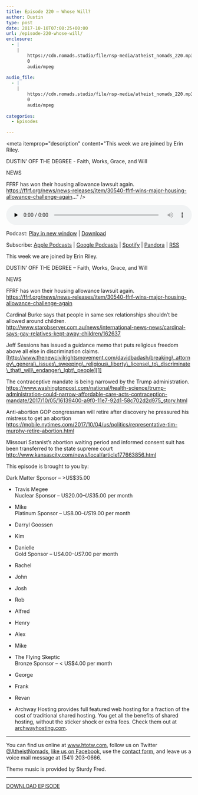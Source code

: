 ```yaml
---
title: Episode 220 – Whose Will?
author: Dustin
type: post
date: 2017-10-10T07:00:25+00:00
url: /episode-220-whose-will/
enclosure:
  - |
    |
        https://cdn.nomads.studio/file/nsp-media/atheist_nomads_220.mp3
        0
        audio/mpeg
        
audio_file:
  - |
    |
        https://cdn.nomads.studio/file/nsp-media/atheist_nomads_220.mp3
        0
        audio/mpeg
        
categories:
  - Episodes

---
```

<div itemscope itemtype="http://schema.org/AudioObject">
  <meta itemprop="name" content="Episode 220 &#8211; Whose Will?" />
  
  <meta itemprop="uploadDate" content="2017-10-10T01:00:25-06:00" />
  
  <meta itemprop="encodingFormat" content="audio/mpeg" />
  
  <meta itemprop="description" content="This week we are joined by Erin Riley.

DUSTIN’ OFF THE DEGREE - Faith, Works, Grace, and Will

NEWS

FFRF has won their housing allowance lawsuit again.
https://ffrf.org/news/news-releases/item/30540-ffrf-wins-major-housing-allowance-challenge-again..." />
  
  <meta itemprop="contentUrl" content="https://dts.podtrac.com/redirect.mp3/cdn.nomads.studio/file/nsp-media/atheist_nomads_220.mp3" />
  </p> 
  
  <div class="powerpress_player" id="powerpress_player_8483">
    <audio class="wp-audio-shortcode" id="audio-1639-227" preload="none" style="width: 100%;" controls="controls"><source type="audio/mpeg" src="https://dts.podtrac.com/redirect.mp3/cdn.nomads.studio/file/nsp-media/atheist_nomads_220.mp3?_=227" /><a href="https://dts.podtrac.com/redirect.mp3/cdn.nomads.studio/file/nsp-media/atheist_nomads_220.mp3">https://dts.podtrac.com/redirect.mp3/cdn.nomads.studio/file/nsp-media/atheist_nomads_220.mp3</a></audio>
  </div>
</div>

<p class="powerpress_links powerpress_links_mp3">
  Podcast: <a href="https://dts.podtrac.com/redirect.mp3/cdn.nomads.studio/file/nsp-media/atheist_nomads_220.mp3" class="powerpress_link_pinw" target="_blank" title="Play in new window" onclick="return powerpress_pinw('https://htotw.com/?powerpress_pinw=1639-podcast');" rel="nofollow">Play in new window</a> | <a href="https://dts.podtrac.com/redirect.mp3/cdn.nomads.studio/file/nsp-media/atheist_nomads_220.mp3" class="powerpress_link_d" title="Download" rel="nofollow" download="atheist_nomads_220.mp3">Download</a>
</p>

<p class="powerpress_links powerpress_subscribe_links">
  Subscribe: <a href="https://podcasts.apple.com/us/podcast/humanists-take-on-the-world/id530050098?mt=2&ls=1" class="powerpress_link_subscribe powerpress_link_subscribe_itunes" target="_blank" title="Subscribe on Apple Podcasts" rel="nofollow">Apple Podcasts</a> | <a href="https://www.google.com/podcasts?feed=aHR0cDovL2F0aGVpc3Rub21hZHMubGlic3luLmNvbS9yc3M%3D" class="powerpress_link_subscribe powerpress_link_subscribe_googleplay" target="_blank" title="Subscribe on Google Podcasts" rel="nofollow">Google Podcasts</a> | <a href="https://open.spotify.com/show/3LzK2xZGike6Tc1GEMtMbr?si=LieN9SNuTpq96smuaUsH8A" class="powerpress_link_subscribe powerpress_link_subscribe_spotify" target="_blank" title="Subscribe on Spotify" rel="nofollow">Spotify</a> | <a href="https://www.pandora.com/podcast/atheist-nomads/PC:10122?corr=62071012&part=ug" class="powerpress_link_subscribe powerpress_link_subscribe_pandora" target="_blank" title="Subscribe on Pandora" rel="nofollow">Pandora</a> | <a href="https://htotw.com/feed/podcast/" class="powerpress_link_subscribe powerpress_link_subscribe_rss" target="_blank" title="Subscribe via RSS" rel="nofollow">RSS</a>
</p>

<CENTER>
</CENTER>This week we are joined by Erin Riley.

DUSTIN’ OFF THE DEGREE &#8211; Faith, Works, Grace, and Will

NEWS

FFRF has won their housing allowance lawsuit again.  
<https://ffrf.org/news/news-releases/item/30540-ffrf-wins-major-housing-allowance-challenge-again>

Cardinal Burke says that people in same sex relationships shouldn&#8217;t be allowed around children.  
 <http://www.starobserver.com.au/news/international-news-news/cardinal-says-gay-relatives-kept-away-children/162637>

Jeff Sessions has issued a guidance memo that puts religious freedom above all else in discrimination claims.  
 [http://www.thenewcivilrightsmovement.com/davidbadash/breaking\_attorney\_general\_issues\_sweeping\_religious\_liberty\_license\_to\_discriminate\_that\_will\_endanger\_lgbt\_people][1]

The contraceptive mandate is being narrowed by the Trump administration.  
 <https://www.washingtonpost.com/national/health-science/trump-administration-could-narrow-affordable-care-acts-contraception-mandate/2017/10/05/16139400-a9f0-11e7-92d1-58c702d2d975_story.html>

Anti-abortion GOP congressman will retire after discovery he pressured his mistress to get an abortion  
 <https://mobile.nytimes.com/2017/10/04/us/politics/representative-tim-murphy-retire-abortion.html>

Missouri Satanist’s abortion waiting period and informed consent suit has been transferred to the state supreme court  
 <http://www.kansascity.com/news/local/article177663856.html>

This episode is brought to you by:

Dark Matter Sponsor – >US$35.00  
* Travis Megee  
Nuclear Sponsor – US$20.00 – US$35.00 per month  
* Mike  
Platinum Sponsor – US$8.00 – US$19.00 per month  
* Darryl Goossen  
* Kim  
* Danielle  
Gold Sponsor – US$4.00 – US$7.00 per month  
* Rachel  
* John  
* Josh  
* Rob  
* Alfred  
* Henry  
* Alex  
* Mike  
* The Flying Skeptic  
Bronze Sponsor – < US$4.00 per month  
* George  
* Frank  
* Revan

* Archway Hosting provides full featured web hosting for a fraction of the cost of traditional shared hosting. You get all the benefits of shared hosting, without the sticker shock or extra fees. Check them out at <a href="http://archwayhosting.com/" target="_blank" rel="noopener">archwayhosting.com</a>.

<hr width="500" />

You can find us online at <a href="https://www.htotw.com/" target="_blank" rel="noopener">www.htotw.com</a>, follow us on Twitter <a href="https://htotw.com/twitter" target="_blank" rel="noopener">@AtheistNomads</a>, <a href="https://htotw.com/facebook" target="_blank" rel="noopener">like us on Facebook</a>, use the [contact form](https://htotw.com/contact), and leave us a voice mail message at (541) 203-0666.

Theme music is provided by Sturdy Fred.

<hr width="”500”" />

[DOWNLOAD EPISODE][2]

 [1]: http://www.thenewcivilrightsmovement.com/davidbadash/breaking_attorney_general_issues_sweeping_religious_liberty_license_to_discriminate_that_will_endanger_lgbt_people
 [2]: https://dts.podtrac.com/redirect.mp3/cdn.nomads.studio/file/nsp-media/atheist_nomads_220.mp3